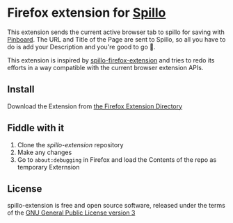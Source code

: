 # Firefox extension for [Spillo](//bananafishsoftware.com/products/spillo/)

This extension sends the current active browser tab to spillo for saving with [Pinboard](https://pinboard.in). The URL and Title of the Page are sent to Spillo, so all you have to do is add your Description and you're good to go 🎉.

This extension is inspired by [spillo-firefox-extension](https://github.com/albohlabs/spillo-firefox-extension) and tries to redo its efforts in a way compatible with the current browser extension APIs.

## Install

Download the Extension from [the Firefox Extension Directory]()

## Fiddle with it

1.  Clone the _spillo-extension_ repository
2.  Make any changes
3.  Go to `about:debugging` in Firefox and load the Contents of the repo as temporary Externsion

## License

spillo-extension is free and open source software, released under the terms of the [GNU General Public License version 3](http://www.gnu.org/licenses/gpl.html)
